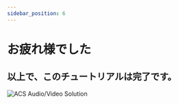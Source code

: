 ```yaml
---
sidebar_position: 6
---
```


# お疲れ様でした

## 以上で、このチュートリアルは完了です。

![ACS Audio/Video Solution](/img/acs-to-teams/architecture-no-title.png "Scenario Architecture")